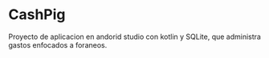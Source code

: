 # CashPig
Proyecto de aplicacion en andorid studio con kotlin y SQLite, que administra gastos enfocados a foraneos.
